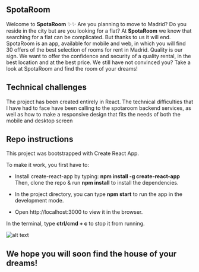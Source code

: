 ## SpotaRoom


Welcome to **SpotaRoom** ✨✨
Are you planning to move to Madrid? Do you reside in the city but are you looking for a flat? At **SpotaRoom** we know that searching for a flat can be complicated. But thanks to us it will end.
SpotaRoom is an app, available for mobile and web, in which you will find 30 offers of the best selection of rooms for rent in Madrid.
Quality is our sign. We want to offer the confidence and security of a quality rental, in the best location and at the best price.
We still have not convinced you?
Take a look at SpotaRoom and find the room of your dreams!


## Technical challenges

The project has been created entirely in React.
The technical difficulties that I have had to face have been calling to the spotaroom backend
services, as well as how to make a responsive design that fits the needs of both the mobile and desktop screen


## Repo instructions

This project was bootstrapped with Create React App.

To make it work, you first have to:

- Install create-react-app by typing: **npm install -g create-react-app** Then, clone the repo & run **npm install** to install the dependencies.

- In the project directory, you can type **npm start** to run the app in the development mode.

- Open http://localhost:3000 to view it in the browser.

In the terminal, type **ctrl/cmd + c** to stop it from running. 

![alt text](https://hips.hearstapps.com/es.h-cdn.co/fotoes/images/noticias-cine/verdadera-razon-solo-en-casa-teoria-fan/137699293-1-esl-ES/Es-esta-la-verdadera-razon-por-la-que-Macaulay-Culkin-se-quedo-Solo-en-casa.jpg)

## We hope you will soon find the house of your dreams!
